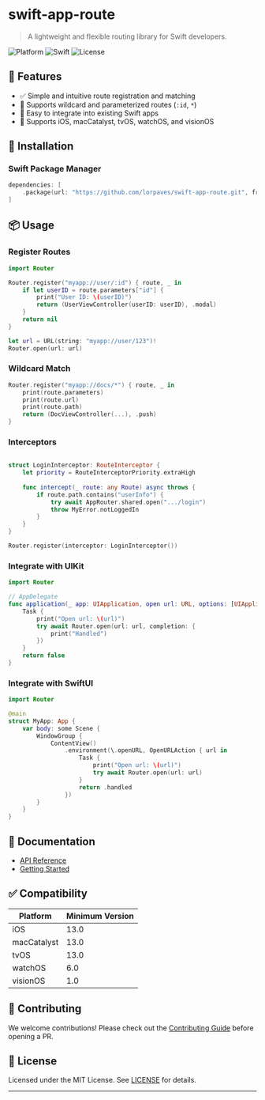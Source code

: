 # swift-app-route

> A lightweight and flexible routing library for Swift developers.

![Platform](https://img.shields.io/badge/platform-iOS%20%7C%20tvOS%20%7C%20watchOS%20%7C%20visionOS-lightgrey)
![Swift](https://img.shields.io/badge/swift-5.9-orange)
![License](https://img.shields.io/github/license/lorpaves/swift-app-route)

## 🧩 Features

- ✅ Simple and intuitive route registration and matching
- 🔀 Supports wildcard and parameterized routes (`:id`, `*`)
- 🔧 Easy to integrate into existing Swift apps
- 📱 Supports iOS, macCatalyst, tvOS, watchOS, and visionOS

## 🚀 Installation

### Swift Package Manager

```swift
dependencies: [
    .package(url: "https://github.com/lorpaves/swift-app-route.git", from: "1.0.0")
]
```

## 📦 Usage

### Register Routes

```swift
import Router

Router.register("myapp://user/:id") { route, _ in
    if let userID = route.parameters["id"] {
        print("User ID: \(userID)")
        return (UserViewController(userID: userID), .modal)
    }
    return nil
}

let url = URL(string: "myapp://user/123")!
Router.open(url: url)

```

### Wildcard Match

```swift
Router.register("myapp://docs/*") { route, _ in
    print(route.parameters)
    print(route.url)
    print(route.path)
    return (DocViewController(...), .push)
}
```

### Interceptors

```swift

struct LoginInterceptor: RouteInterceptor {
    let priority = RouteInterceptorPriority.extraHigh
    
    func intercept(_ route: any Route) async throws {
        if route.path.contains("userInfo") {
            try await AppRouter.shared.open(".../login")
            throw MyError.notLoggedIn
        }
    }
}

Router.register(interceptor: LoginInterceptor())

```

### Integrate with UIKit


```swift
import Router

// AppDelegate
func application(_ app: UIApplication, open url: URL, options: [UIApplication.OpenURLOptionsKey : Any] = [:]) -> Bool {
    Task {
        print("Open url: \(url)")
        try await Router.open(url: url, completion: {
            print("Handled")
        })
    }
    return false
}

```

### Integrate with SwiftUI

```swift
import Router

@main
struct MyApp: App {
    var body: some Scene {
        WindowGroup {
            ContentView()
                .environment(\.openURL, OpenURLAction { url in
                    Task {
                        print("Open url: \(url)")
                        try await Router.open(url: url)
                    }
                    return .handled
                })
        }
    }
}

```

## 📄 Documentation

- [API Reference](./Documentation/API.md)
- [Getting Started](./Documentation/GettingStarted.md)

## ✅ Compatibility

| Platform    | Minimum Version |
|-------------|-----------------|
| iOS         | 13.0            |
| macCatalyst | 13.0            |
| tvOS        | 13.0            |
| watchOS     | 6.0             |
| visionOS    | 1.0             |

## 🙌 Contributing

We welcome contributions! Please check out the [Contributing Guide](./CONTRIBUTING.md) before opening a PR.

## 📄 License

Licensed under the MIT License. See [LICENSE](./LICENSE) for details.

---
